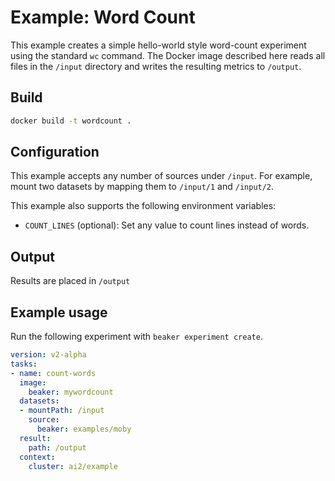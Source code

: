 # Example: Word Count

This example creates a simple hello-world style word-count experiment using the
standard `wc` command. The Docker image described here reads all files in the
`/input` directory and writes the resulting metrics to `/output`.

## Build

```bash
docker build -t wordcount .
```

## Configuration

This example accepts any number of sources under `/input`. For example, mount
two datasets by mapping them to `/input/1` and `/input/2`.

This example also supports the following environment variables:

- `COUNT_LINES` (optional): Set any value to count lines instead of words.

## Output

Results are placed in `/output`

## Example usage

Run the following experiment with `beaker experiment create`.

```yaml
version: v2-alpha
tasks:
- name: count-words
  image:
    beaker: mywordcount
  datasets:
  - mountPath: /input
    source:
      beaker: examples/moby
  result:
    path: /output
  context:
    cluster: ai2/example
```
